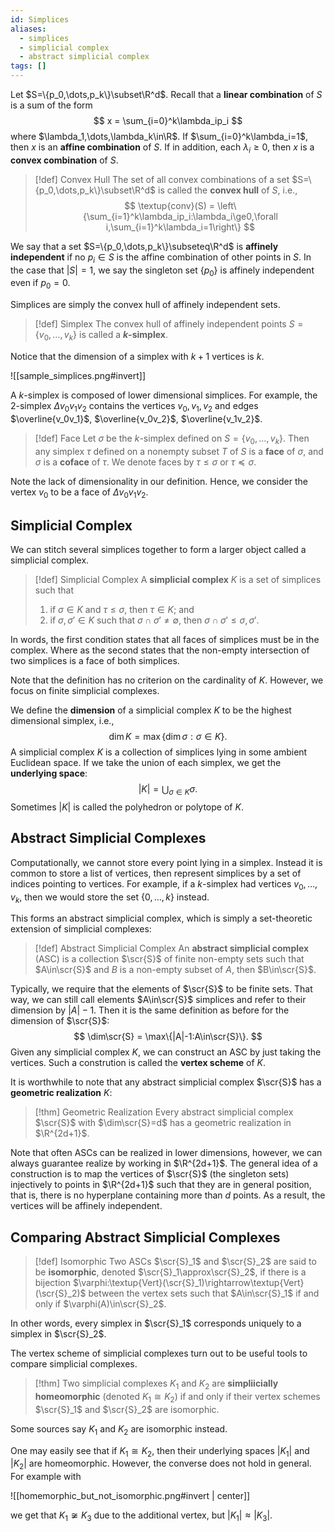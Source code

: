 ```yaml
---
id: Simplices
aliases:
  - simplices
  - simplicial complex
  - abstract simplicial complex
tags: []
---
```


Let $S=\{p_0,\dots,p_k\}\subset\R^d$. Recall that a **linear combination** of $S$ is a sum of the form
$$
	x = \sum_{i=0}^k\lambda_ip_i
$$
where $\lambda_1,\dots,\lambda_k\in\R$. If $\sum_{i=0}^k\lambda_i=1$, then $x$ is an  **affine combination** of $S$. If in addition, each $\lambda_i\ge0$, then $x$ is a **convex combination** of $S$.

> [!def] Convex Hull
> The set of all convex combinations of a set $S=\{p_0,\dots,p_k\}\subset\R^d$ is called the **convex hull** of $S$, i.e.,
> $$
> 	\textup{conv}(S) = \left\{\sum_{i=1}^k\lambda_ip_i:\lambda_i\ge0,\forall i,\sum_{i=1}^k\lambda_i=1\right\}
> $$

We say that a set $S=\{p_0,\dots,p_k\}\subseteq\R^d$ is **affinely independent** if no $p_i\in S$ is the affine combination of other points in $S$. In the case that $|S|=1$, we say the singleton set $\{p_0\}$ is affinely independent even if $p_0=0$.

Simplices are simply the convex hull of affinely independent sets.

> [!def] Simplex
> The convex hull of affinely independent points $S=\{v_0,\dots,v_k\}$ is called a **$k$-simplex**.

Notice that the dimension of a simplex with $k+1$ vertices is $k$.

![[sample_simplices.png#invert]]

A $k$-simplex is composed of lower dimensional simplices. For example, the 2-simplex $\Delta v_0v_1v_2$ contains the vertices $v_0,v_1,v_2$ and edges $\overline{v_0v_1}$, $\overline{v_0v_2}$, $\overline{v_1v_2}$.

> [!def] Face
> Let $\sigma$ be the $k$-simplex defined on $S=\{v_0,\dots,v_k\}$. Then any simplex $\tau$ defined on a nonempty subset $T$ of $S$ is a **face** of $\sigma$, and $\sigma$ is a **coface** of $\tau$. We denote faces by $\tau\le\sigma$ or $\tau\preceq\sigma$.

Note the lack of dimensionality in our definition. Hence, we consider the vertex $v_0$ to be a face of $\Delta v_0v_1v_2$.

## Simplicial Complex

We can stitch several simplices together to form a larger object called a simplicial complex.

> [!def] Simplicial Complex
> A **simplicial complex** $K$ is a set of simplices such that 
> 1. if $\sigma\in K$ and $\tau\le\sigma$, then $\tau\in K$; and
> 2. if $\sigma,\sigma'\in K$ such that $\sigma\cap\sigma'\ne\emptyset$, then $\sigma\cap\sigma'\le\sigma,\sigma'$.

In words, the first condition states that all faces of simplices must be in the complex. Where as the second states that the non-empty intersection of two simplices is a face of both simplices.

Note that the definition has no criterion on the cardinality of $K$. However, we focus on finite simplicial complexes.

We define the **dimension** of a simplicial complex $K$ to be the highest dimensional simplex, i.e., 
$$
	\dim K = \max\{\dim\sigma:\sigma\in K\}.
$$
A simplicial complex $K$ is a collection of simplices lying in some ambient Euclidean space. If we take the union of each simplex, we get the **underlying space**:
$$
	|K| = \bigcup_{\sigma\in K}\sigma.
$$
Sometimes $|K|$ is called the polyhedron or polytope of $K$.

## Abstract Simplicial Complexes

Computationally, we cannot store every point lying in a simplex. Instead it is common to store a list of vertices, then represent simplices by a set of indices pointing to vertices. For example, if a $k$-simplex had vertices $v_0,\dots,v_k$, then we would store the set $\{0,\dots,k\}$ instead.

This forms an abstract simplicial complex, which is simply a set-theoretic extension of simplicial complexes:

> [!def] Abstract Simplicial Complex
> An **abstract simplicial complex** (ASC) is a collection $\scr{S}$ of finite non-empty sets such that $A\in\scr{S}$ and $B$ is a non-empty subset of $A$, then $B\in\scr{S}$.

Typically, we require that the elements of $\scr{S}$ to be finite sets. That way, we can still call elements $A\in\scr{S}$ simplices and refer to their dimension by $|A|-1$. Then it is the same definition as before for the dimension of $\scr{S}$:
$$
	\dim\scr{S} = \max\{|A|-1:A\in\scr{S}\}.
$$
Given any simplicial complex $K$, we can construct an ASC by just taking the vertices. Such a constrution is called the **vertex scheme** of $K$.

It is worthwhile to note that any abstract simplicial complex $\scr{S}$ has a **geometric realization** $K$:

> [!thm] Geometric Realization
> Every abstract simplicial complex $\scr{S}$ with $\dim\scr{S}=d$ has a geometric realization in $\R^{2d+1}$. 

Note that often ASCs can be realized in lower dimensions, however, we can always guarantee realize by working in $\R^{2d+1}$. The general idea of a construction is to map the vertices of $\scr{S}$ (the singleton sets) injectively to points in $\R^{2d+1}$ such that they are in general position, that is, there is no hyperplane containing more than $d$ points. As a result, the vertices will be affinely independent.

## Comparing Abstract Simplicial Complexes

> [!def] Isomorphic
> Two ASCs $\scr{S}_1$ and $\scr{S}_2$ are said to be **isomorphic**, denoted $\scr{S}_1\approx\scr{S}_2$, if there is a bijection $\varphi:\textup{Vert}(\scr{S}_1)\rightarrow\textup{Vert}(\scr{S}_2)$ between the vertex sets such that $A\in\scr{S}_1$ if and only if $\varphi(A)\in\scr{S}_2$.

In other words, every simplex in $\scr{S}_1$ corresponds uniquely to a simplex in $\scr{S}_2$. 

The vertex scheme of simplicial complexes turn out to be useful tools to compare simplicial complexes.

> [!thm]
> Two simplicial complexes $K_1$ and $K_2$ are **simpliicially homeomorphic** (denoted $K_1\cong K_2$) if and only if their vertex schemes $\scr{S}_1$ and $\scr{S}_2$ are isomorphic.

Some sources say $K_1$ and $K_2$ are isomorphic instead.

One may easily see that if $K_1\cong K_2$, then their underlying spaces $|K_1|$ and $|K_2|$ are homeomorphic. However, the converse does not hold in general. For example with

![[homemorphic_but_not_isomorphic.png#invert | center]]

we get that $K_1\not\cong K_3$ due to the additional vertex, but $|K_1|\approx |K_3|$. 
